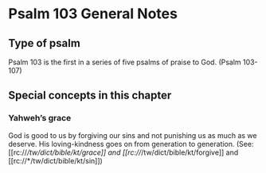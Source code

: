 # Psalm 103 General Notes
## Type of psalm

Psalm 103 is the first in a series of five psalms of praise to God. (Psalm 103-107)

## Special concepts in this chapter

### Yahweh’s grace
God is good to us by forgiving our sins and not punishing us as much as we deserve. His loving-kindness goes on from generation to generation. (See: [[rc://*/tw/dict/bible/kt/grace]] and [[rc://*/tw/dict/bible/kt/forgive]] and [[rc://*/tw/dict/bible/kt/sin]])